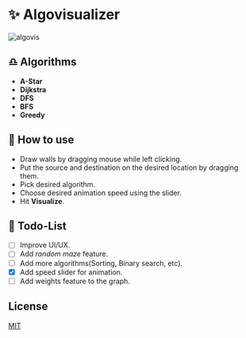 # ✨ Algovisualizer

![algovis](https://user-images.githubusercontent.com/42354803/78632823-a4f6a100-78bd-11ea-8bc9-5e6ac36a24d2.gif)

## ♎ Algorithms
- **A-Star**
- **Dijkstra**
- **DFS**
- **BFS**
- **Greedy** 

## 🚀 How to use
- Draw walls by dragging mouse while left clicking.
- Put the source and destination on the desired location by dragging them.
- Pick desired algorithm.
- Choose desired animation speed using the slider.
- Hit **Visualize**.

## 🎯 Todo-List
- [ ] Improve UI/UX.
- [ ] Add *random maze* feature.
- [ ] Add more algorithms(Sorting, Binary search, etc).
- [x] Add speed slider for animation.
- [ ] Add weights feature to the graph. 

## License
[MIT](https://github.com/hv7214/Algovisualize/blob/master/LICENSE)
